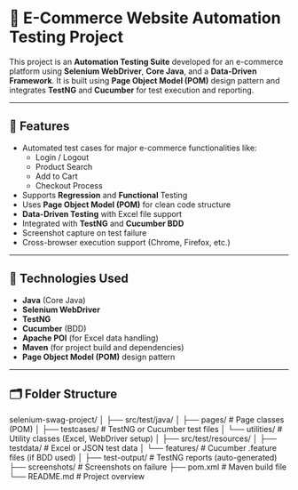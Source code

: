 # 🛒 E-Commerce Website Automation Testing Project

This project is an **Automation Testing Suite** developed for an e-commerce platform using **Selenium WebDriver**, **Core Java**, and a **Data-Driven Framework**. It is built using **Page Object Model (POM)** design pattern and integrates **TestNG** and **Cucumber** for test execution and reporting.

---

## 📌 Features

- Automated test cases for major e-commerce functionalities like:
  - Login / Logout
  - Product Search
  - Add to Cart
  - Checkout Process
- Supports **Regression** and **Functional** Testing
- Uses **Page Object Model (POM)** for clean code structure
- **Data-Driven Testing** with Excel file support
- Integrated with **TestNG** and **Cucumber BDD**
- Screenshot capture on test failure
- Cross-browser execution support (Chrome, Firefox, etc.)

---

## 🧰 Technologies Used

- **Java** (Core Java)
- **Selenium WebDriver**
- **TestNG**
- **Cucumber** (BDD)
- **Apache POI** (for Excel data handling)
- **Maven** (for project build and dependencies)
- **Page Object Model (POM)** design pattern

---

## 🗂️ Folder Structure
selenium-swag-project/
│
├── src/test/java/
│ ├── pages/ # Page classes (POM)
│ ├── testcases/ # TestNG or Cucumber test files
│ └── utilities/ # Utility classes (Excel, WebDriver setup)
│
├── src/test/resources/
│ ├── testdata/ # Excel or JSON test data
│ └── features/ # Cucumber .feature files (if BDD used)
│
├── test-output/ # TestNG reports (auto-generated)
├── screenshots/ # Screenshots on failure
├── pom.xml # Maven build file
└── README.md # Project overview

